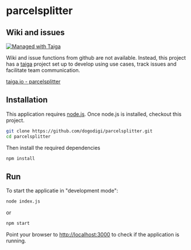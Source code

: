 # parcelsplitter

## Wiki and issues

[![Managed with Taiga](https://taiga.io/media/support/attachments/article-22/banner-gh.png)](https://tree.taiga.io/project/parcelsplitter "Managed with Taiga")

Wiki and issue functions from github are not available. Instead, this project has a [taiga](http://taiga.io) project set up to develop using use cases, track issues and facilitate team communication.

[taiga.io - parcelsplitter](https://tree.taiga.io/project/parcelsplitter/)

## Installation

This application requires [node.js](https://nodejs.org/download/). 
Once node.js is installed, checkout this project.

```sh
git clone https://github.com/dogodigi/parcelsplitter.git
cd parcelsplitter
```
Then install the required dependencies

```sh
npm install
```

## Run

To start the applicatie in "development mode":

```sh
node index.js
```

or

```sh
npm start
```

Point your browser to [http://localhost:3000](http://localhost:3000) to check if the application is running.
